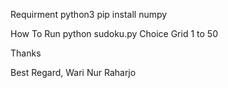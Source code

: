 Requirment
python3
pip install numpy

How To Run
python sudoku.py
Choice Grid 1 to 50

Thanks 


Best Regard,
Wari Nur Raharjo